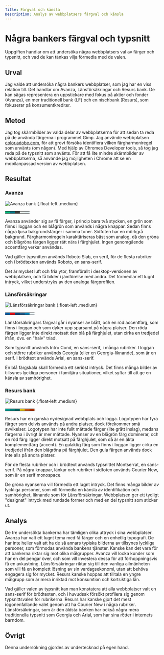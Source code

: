 ```yaml
---
Title: Färgval och känsla
Description: Analys av webbplatsers färgval och känsla
---
```


Några bankers färgval och typsnitt
==================================

Uppgiften handlar om att undersöka några webbplatsers val av färger och typsnitt, och vad de kan tänkas
vilja förmedla med de valen.

Urval
-----------------------

Jag valde att undersöka några bankers webbplatser, som jag har en viss relation till. Det handlar om Avanza, Länsförsäkringar och
Resurs bank. De kan sägas representera en uppstickare med fokus på aktier och fonder (Avanza), en mer traditionell bank (LF) och
en nischbank (Resurs), som fokuserar på konsumentkrediter.

Metod
-----------------------

Jag tog skärmbilder av valda delar av webbplatserna för att sedan ta reda på de använda färgerna i programmet Gimp.
Jag använde webbplatsen [color.adobe.com](https://color.adobe.com/create/color-wheel), för att grovt försöka identifiera vilken
färgharmoniregel som använts (om någon). Med hjälp av Chromes Developer tools, så tog jag reda på de typsnitt som använts.
För att få lite mindre skärmbilder av webbplatserna, så använde jag möjligheten i Chrome att se en mobilanpassad version av
webbplatsen.

Resultat
-----------------------

### Avanza

![Avanza bank](../image/analysis/Avanza1.png) {.float-left .medium}

<table class="color-palette">
<tr>
<td style="background-color: #00c281">
<td style="background-color: #007f8f">
<td style="background-color: #3f3f3f">
<td style="background-color: #f2fcf8">
<td style="background-color: #eaf7fa">
</tr>
</table>

Avanza använder sig av få färger, i princip bara två stycken, en grön som finns i loggan och en blågrön som används i några knappar.
Sedan finns några ljusa bakgrundsfärger i samma toner. Sidfoten har en mörkgrå bakgrund. Färgharmoniregeln karaktäriseras bäst som
analog, då den gröna och blågröna färgen ligger rätt nära i färghjulet. Ingen genomgående accentfärg verkar användas.

Vad gäller typsnitten används Roboto Slab, en serif, för de flesta rubriker och i brödtexten används Roboto, en sans-serif.

Det är mycket luft och fria ytor, framförallt i desktop-versionen av webbplatsen, och få bilder i jämförelse med andra. Det förmedlar
ett lugnt intryck, vilket understryks av den analoga färgprofilen.

### Länsförsäkringar

![Länsförsäkringar bank](../image/analysis/LF4.png) {.float-left .medium}

<table class="color-palette">
<tr>
<td style="background-color: #005aa0">
<td style="background-color: #e30613">
<td style="background-color: #00427a">
<td style="background-color: #1a5587">
<td style="background-color: #007db0">
<td style="background-color: #e5eff7">
</tr>
</table>

Länsförsäkringars färgval går i nyanser av blått, och en röd accentfärg, som finns i loggan och som dyker upp sparsamt på några platser.
Den röda färgen ligger inte direkt motsatt den blå på färghjulet, utan cirka en tredjedel ifrån, dvs. en "halv" triad.

Som typsnitt används Intro Cond, en sans-serif, i många rubriker. I loggan och större rubriker används Georgia (eller en Georgia-liknande),
som är en serif. I brödtext används Arial, en sans-serif.

En blå färgskala skall förmedla ett seriöst intryck. Det finns många bilder av tillsynes lyckliga personer i familjära situationer, vilket
syftar till att ge en känsla av samhörighet.

### Resurs bank

![Resurs bank](../image/analysis/Resurs1.png) {.float-left .medium}

<table class="color-palette">
<tr>
<td style="background-color: #009b91">
<td style="background-color: #00827d">
<td style="background-color: #006464">
<td style="background-color: #d7bb19">
<td style="background-color: #c6571e">
<td style="background-color: #aa3200">
</tr>
</table>

Resurs har en ganska nydesignad webbplats och logga. Logotypen har fyra färger som delvis används på andra platser, dock förekommer
små avvikelser. Logotypen har inte fullt mättade färger (lite grått inslag), medans färgerna i övrigt är mer mättade. Nyanser av en
blågrön färg dominerar, och en röd färg ligger direkt motsatt på färghjulet, som då är en äkta komplementfärg (accent). En gulaktig
färg som finns i loggan ligger cirka en tredjedel ifrån den blågröna på färghjulet. Den gula färgen används dock inte alls på andra
platser.

För de flesta rubriker och i brödtext används typsnittet Montserrat, en sans-serif. På några knappar, länkar och rubriker i sidfoten
används Courier New, som är en serif monospace.

De gröna nyanserna vill förmedla ett lugnt intryck. Det finns många bilder av lyckliga personer, som vill förmedla en känsla av
identifikation och samhörighet, liknande som för Länsförsäkringar. Webbplatsen ger ett tydligt "designat" intryck med rundade former
och med en del typsnitt som sticker ut.

Analys
-----------------------

De tre undersökta bankerna har tämligen olika uttryck i sina webbplatser. Avanza har valt ett lugnt tema med få färger och en enhetlig
typografi. De har inte heller valt att ha de så annars typiska bilderna av tillsynes lyckliga personer, som förmodas använda bankens
tjänster. Kanske kan det vara för att bankerna riktar sig mot olika målgrupper. Avanza vill locka kunder som har en del
pengar över, och som vill investera dessa för att förhoppningsvis få en avkastning. Länsförsäkringar riktar sig till den vanliga
allmänheten som vill få en komplett lösning av sin vardagsekonomi, utan att behöva engagera sig för mycket. Resurs kanske
hoppas att tilltala en yngre målgrupp som är mera inriktad mot konsumtion och kortsiktiga lån.

Vad gäller valen av typsnitt kan man konstatera att alla webbplatser valt en sans-serif för brödtexten, och i huvudsak försökt profilera
sig genom typsnittsvalen för rubrikerna. Resurs har kanske gjort det mest iögonenfallande valet genom att ha Courier New i några rubriker.
Länsförsäkringar, som är den äldsta banken har också några mera traditionella typsnitt som Georgia och Arial, som har sina rötter i
internets barndom.

Övrigt
-----------------------

Denna undersökning gjordes av undertecknad på egen hand.
